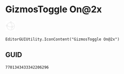# GizmosToggle On@2x
![](/img/GizmosToggle%20On@2x.png)

``` CSharp
EditorGUIUtility.IconContent("GizmosToggle On@2x")
```
## GUID
```
7701343433342206296
```
